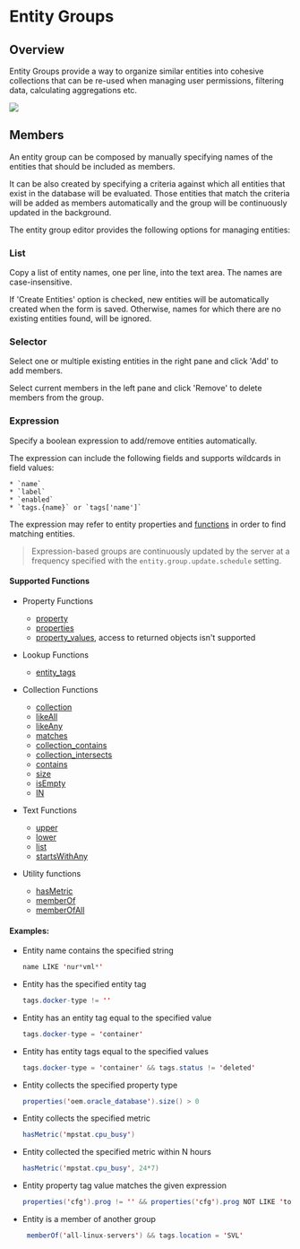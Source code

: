 # Entity Groups

## Overview

Entity Groups provide a way to organize similar entities into cohesive collections that can be re-used when managing user permissions, filtering data, calculating aggregations etc.

![](images/entity-groups.png)

## Members

An entity group can be composed by manually specifying names of the entities that should be included as members.

It can be also created by specifying a criteria against which all entities that exist in the database will be evaluated. Those entities that match the criteria will be added as members automatically and the group will be continuously updated in the background.

The entity group editor provides the following options for managing entities:

### List

Copy a list of entity names, one per line, into the text area. The names are case-insensitive.

If 'Create Entities' option is checked, new entities will be automatically created when the form is saved. Otherwise, names for which there are no existing entities found, will be ignored.

### Selector

Select one or multiple existing entities in the right pane and click 'Add' to add members.

Select current members in the left pane and click 'Remove' to delete members from the group.

### Expression

Specify a boolean expression to add/remove entities automatically. 

The expression can include the following fields and supports wildcards in field values:

    * `name`
    * `label`
    * `enabled`
    * `tags.{name}` or `tags['name']`

The expression may refer to entity properties and [functions](#supported-functions) in order to find matching entities.

> Expression-based groups are continuously updated by the server at a frequency specified with the `entity.group.update.schedule` setting.

#### Supported Functions

* Property Functions

   * [property](functions-entity-groups-expression.md#property)
   * [properties](functions-entity-groups-expression.md#properties)
   * [property_values](functions-entity-groups-expression.md#property_values), access to returned objects isn't supported

* Lookup Functions

   * [entity_tags](functions-entity-groups-expression.md#entity_tags)
   
* Collection Functions

   * [collection](functions-entity-groups-expression.md#collection)
   * [likeAll](functions-entity-groups-expression.md#likeall)
   * [likeAny](functions-entity-groups-expression.md#likeany)
   * [matches](functions-entity-groups-expression.md#matches)
   * [collection_contains](functions-entity-groups-expression.md#collection_contains)
   * [collection_intersects](functions-entity-groups-expression.md#collection_intersects)   
   * [contains](functions-entity-groups-expression.md#contains)
   * [size](functions-entity-groups-expression.md#size)
   * [isEmpty](functions-entity-groups-expression.md#isempty)
   * [IN](functions-entity-groups-expression.md#in)
  
* Text Functions

   * [upper](functions-entity-groups-expression.md#upper)
   * [lower](functions-entity-groups-expression.md#lower)
   * [list](functions-entity-groups-expression.md#list)
   * [startsWithAny](functions-entity-groups-expression.md#startswithany)
   
* Utility functions

   * [hasMetric](functions-entity-groups-expression.md#hasmetric)
   * [memberOf](functions-entity-groups-expression.md#memberof)
   * [memberOfAll](functions-entity-groups-expression.md#memberofall)
   
#### Examples:

* Entity name contains the specified string

	```java
	name LIKE 'nur*vml*'
	```

* Entity has the specified entity tag

	```java
	tags.docker-type != ''
	```

* Entity has an entity tag equal to the specified value

	```java
	tags.docker-type = 'container'
	```

* Entity has entity tags equal to the specified values

	```java
	tags.docker-type = 'container' && tags.status != 'deleted'
	```

* Entity collects the specified property type

	```java
	properties('oem.oracle_database').size() > 0
	```

* Entity collects the specified metric

	```java
	hasMetric('mpstat.cpu_busy')
	```

* Entity collected the specified metric within N hours

	```java
	hasMetric('mpstat.cpu_busy', 24*7)
	```

* Entity property tag value matches the given expression

	```java
	properties('cfg').prog != '' && properties('cfg').prog NOT LIKE 'topas*'
	```

* Entity is a member of another group

    ```java
	 memberOf('all-linux-servers') && tags.location = 'SVL'
    ```